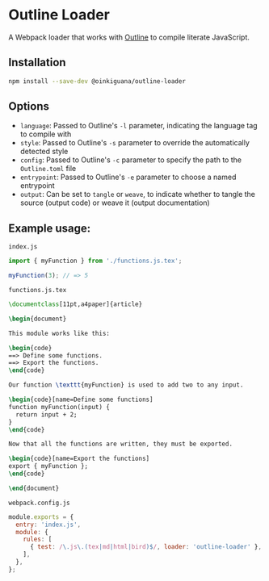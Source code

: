 [Outline]: https://github.comfoxfriendsoinkiguana/outline

# Outline Loader

A Webpack loader that works with [Outline][] to compile literate JavaScript.

## Installation

```bash
npm install --save-dev @oinkiguana/outline-loader
```

## Options

*   `language`: Passed to Outline's `-l` parameter, indicating the language tag to compile with
*   `style`: Passed to Outline's `-s` parameter to override the automatically detected style
*   `config`: Passed to Outline's `-c` parameter to specify the path to the `Outline.toml` file
*   `entrypoint`: Passed to Outline's `-e` parameter to choose a named entrypoint
*   `output`: Can be set to `tangle` or `weave`, to indicate whether to tangle the source (output
    code) or weave it (output documentation)

## Example usage:

`index.js`

```js
import { myFunction } from './functions.js.tex';

myFunction(3); // => 5
```

`functions.js.tex`

```tex
\documentclass[11pt,a4paper]{article}

\begin{document}

This module works like this:

\begin{code}
==> Define some functions.
==> Export the functions.
\end{code}

Our function \texttt{myFunction} is used to add two to any input.

\begin{code}[name=Define some functions]
function myFunction(input) {
  return input + 2;
}
\end{code}

Now that all the functions are written, they must be exported.

\begin{code}[name=Export the functions]
export { myFunction };
\end{code}

\end{document}
```

`webpack.config.js`

```js
module.exports = {
  entry: 'index.js',
  module: {
    rules: [
      { test: /\.js\.(tex|md|html|bird)$/, loader: 'outline-loader' },
    ],
  },
};
```
